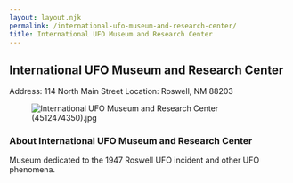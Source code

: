```yaml
---
layout: layout.njk
permalink: /international-ufo-museum-and-research-center/
title: International UFO Museum and Research Center
---
```


<article class="attraction-detail container">
  <h2>International UFO Museum and Research Center</h2>
  <div class="attraction-meta">
    <span class="address">Address: 114 North Main Street</span>
    <span class="location">Location: Roswell, NM 88203</span>
  </div>
  <figure class="attraction-image">
    <img src="https://upload.wikimedia.org/wikipedia/commons/d/dc/International_UFO_Museum_and_Research_Center_%284512474350%29.jpg?v=1743943749170" alt="International UFO Museum and Research Center (4512474350).jpg" loading="lazy">
  </figure>
  <div class="attraction-description">
    <h3>About International UFO Museum and Research Center</h3>
    <p>Museum dedicated to the 1947 Roswell UFO incident and other UFO phenomena.</p>
  </div>
  
</article>